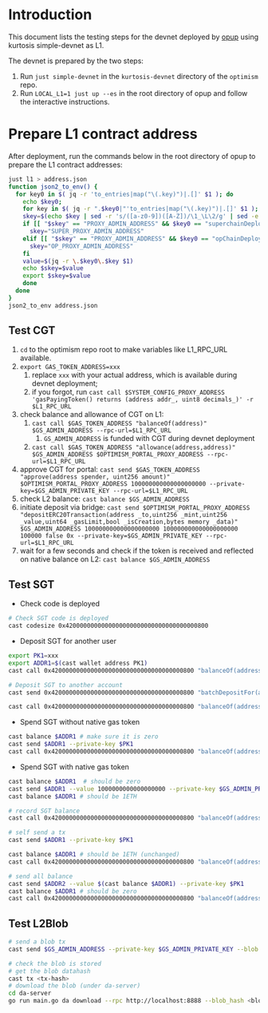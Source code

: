 # Introduction

This document lists the testing steps for the devnet deployed by [opup](https://github.com/zhiqiangxu/opup) using kurtosis simple-devnet as L1.

The devnet is prepared by the two steps:

1. Run `just simple-devnet` in the `kurtosis-devnet` directory of the `optimism` repo.
2. Run `LOCAL_L1=1 just up --es` in the root directory of opup and follow the interactive instructions.

# Prepare L1 contract address

After deployment, run the commands below in the root directory of opup to prepare the L1 contract addresses:

```bash
just l1 > address.json
function json2_to_env() {
  for key0 in $( jq -r 'to_entries|map("\(.key)")|.[]' $1 ); do
    echo $key0;
    for key in $( jq -r ".$key0|"'to_entries|map("\(.key)")|.[]' $1 ); do
    skey=$(echo $key | sed -r 's/([a-z0-9])([A-Z])/\1_\L\2/g' | sed -e 's/\(.*\)/\U\1/')
    if [[ "$skey" == "PROXY_ADMIN_ADDRESS" && $key0 == "superchainDeployment" ]]; then
      skey="SUPER_PROXY_ADMIN_ADDRESS"
    elif [[ "$skey" == "PROXY_ADMIN_ADDRESS" && $key0 == "opChainDeployment" ]]; then
      skey="OP_PROXY_ADMIN_ADDRESS"
    fi
    value=$(jq -r \.$key0\.$key $1)
    echo $skey=$value
    export $skey=$value
    done
  done
}
json2_to_env address.json
```

## Test CGT

1. `cd` to the optimism repo root to make variables like L1_RPC_URL available.
2. `export GAS_TOKEN_ADDRESS=xxx`
    1. replace `xxx` with your actual address, which is available during devnet deployment;
    2. if you forgot, run `cast call $SYSTEM_CONFIG_PROXY_ADDRESS 'gasPayingToken() returns (address addr_, uint8 decimals_)' -r $L1_RPC_URL`
3. check balance and allowance of CGT on L1:
    1. `cast call $GAS_TOKEN_ADDRESS "balanceOf(address)" $GS_ADMIN_ADDRESS --rpc-url=$L1_RPC_URL`
        1. `GS_ADMIN_ADDRESS` is funded with CGT during devnet deployment
    2. `cast call $GAS_TOKEN_ADDRESS "allowance(address,address)" $GS_ADMIN_ADDRESS $OPTIMISM_PORTAL_PROXY_ADDRESS --rpc-url=$L1_RPC_URL`
4. approve CGT for portal: `cast send $GAS_TOKEN_ADDRESS "approve(address spender, uint256 amount)" $OPTIMISM_PORTAL_PROXY_ADDRESS 100000000000000000000 --private-key=$GS_ADMIN_PRIVATE_KEY --rpc-url=$L1_RPC_URL`
4. check L2 balance: `cast balance $GS_ADMIN_ADDRESS`
5. initiate deposit via bridge: `cast send $OPTIMISM_PORTAL_PROXY_ADDRESS "depositERC20Transaction(address _to,uint256 _mint,uint256 _value,uint64 _gasLimit,bool _isCreation,bytes memory _data)" $GS_ADMIN_ADDRESS 100000000000000000000 100000000000000000000  100000 false 0x --private-key=$GS_ADMIN_PRIVATE_KEY --rpc-url=$L1_RPC_URL`
6. wait for a few seconds and check if the token is received and reflected on native balance on L2: `cast balance $GS_ADMIN_ADDRESS`

## Test SGT

- Check code is deployed

```bash
# Check SGT code is deployed
cast codesize 0x4200000000000000000000000000000000000800
```

- Deposit SGT for another user

```bash
export PK1=xxx
export ADDR1=$(cast wallet address PK1)
cast call 0x4200000000000000000000000000000000000800 "balanceOf(address)" $ADDR1

# Deposit SGT to another account
cast send 0x4200000000000000000000000000000000000800 "batchDepositFor(address[],uint256[])" "[$ADDR1]" "[100000000000000000]" --value 100000000000000000 --private-key $GS_ADMIN_PRIVATE_KEY

cast call 0x4200000000000000000000000000000000000800 "balanceOf(address)" $ADDR1 # make sure the balance is 100000000000000000
```

- Spend SGT without native gas token

```bash
cast balance $ADDR1 # make sure it is zero
cast send $ADDR1 --private-key $PK1
cast call 0x4200000000000000000000000000000000000800 "balanceOf(address)" $ADDR1 -r $L2
```

- Spend SGT with native gas token

```bash
cast balance $ADDR1  # should be zero
cast send $ADDR1 --value 1000000000000000000 --private-key $GS_ADMIN_PRIVATE_KEY
cast balance $ADDR1 # should be 1ETH

# record SGT balance
cast call 0x4200000000000000000000000000000000000800 "balanceOf(address)" $ADDR1

# self send a tx
cast send $ADDR1 --private-key $PK1

cast balance $ADDR1 # should be 1ETH (unchanged)
cast call 0x4200000000000000000000000000000000000800 "balanceOf(address)" $ADDR1 # the balance should be reduced

# send all balance
cast send $ADDR2 --value $(cast balance $ADDR1) --private-key $PK1
cast balance $ADDR1 # should be zero
cast call 0x4200000000000000000000000000000000000800 "balanceOf(address)" $ADDR1 # the balance should be reduced
```

## Test L2Blob

```bash
# send a blob tx
cast send $GS_ADMIN_ADDRESS --private-key $GS_ADMIN_PRIVATE_KEY --blob --path <file>

# check the blob is stored
# get the blob datahash
cast tx <tx-hash>
# download the blob (under da-server)
cd da-server
go run main.go da download --rpc http://localhost:8888 --blob_hash <blob-data-hash>
```